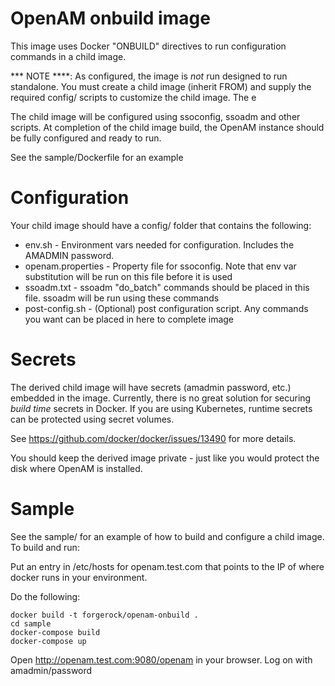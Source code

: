 # OpenAM onbuild image

This image uses Docker "ONBUILD" directives to run configuration commands in a child image.

*** NOTE ****:  As configured, the image is *not* run designed to run standalone. 
You must create a child image (inherit FROM) and supply the required config/ scripts to 
customize the child image. The e

The child image will be configured using ssoconfig, ssoadm and other scripts. At completion of the child image build, 
the OpenAM instance should be fully configured and ready to run.

See the sample/Dockerfile for an example

# Configuration 

Your child image should have a config/ folder that contains the following:
* env.sh   - Environment vars needed for configuration. Includes the AMADMIN password. 
* openam.properties - Property file for ssoconfig. Note that env var substitution will be run on this file before it is used
* ssoadm.txt  - ssoadm "do_batch" commands should be placed in this file. ssoadm will be run using these commands
* post-config.sh  - (Optional) post configuration script. Any commands you want can be placed in here to complete image

# Secrets

The derived child image will have secrets (amadmin password, etc.) embedded in the image. Currently, there
is no great solution for securing *build time* secrets in Docker. If you are using Kubernetes,
runtime secrets can be protected using secret volumes. 

See https://github.com/docker/docker/issues/13490  for more details. 

You should keep the derived image private - just like you would protect the disk where OpenAM is installed. 
 
 
# Sample 

See the sample/ for an example of how to build and configure a child image.  To build and run:

Put an entry in /etc/hosts for openam.test.com that points to the IP of where docker runs in your 
environment. 

Do the following:

```
docker build -t forgerock/openam-onbuild . 
cd sample
docker-compose build
docker-compose up
```


Open  http://openam.test.com:9080/openam in your browser. Log on with amadmin/password


 